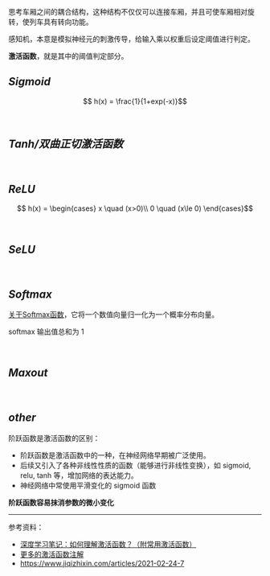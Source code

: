 

思考车厢之间的耦合结构，这种结构不仅仅可以连接车厢，并且可使车厢相对旋转，使列车具有转向功能。

感知机，本意是模拟神经元的刺激传导，给输入乘以权重后设定阈值进行判定。

**激活函数**，就是其中的阈值判定部分。



## _Sigmoid_


$$ h(x) = \frac{1}{1+exp(-x)}$$



</br>

## _Tanh/双曲正切激活函数_


</br>

## _ReLU_


$$
h(x) = \begin{cases}
x \quad (x>0)\\
0 \quad (x\le 0)
\end{cases}$$




</br>

## _SeLU_


</br>

## _Softmax_

[关于Softmax函数](https://zhuanlan.zhihu.com/p/168562182)，它将一个数值向量归一化为一个概率分布向量。

softmax 输出值总和为 1


</br>

## _Maxout_



</br>

## _other_


阶跃函数是激活函数的区别：
- 阶跃函数是激活函数中的一种，在神经网络早期被广泛使用。
- 后续又引入了各种非线性性质的函数（能够进行非线性变换），如 sigmoid, relu, tanh 等，增加网络的表达能力。
- 神经网络中常使用平滑变化的 sigmoid 函数

**阶跃函数容易抹消参数的微小变化**


------------------

参考资料：
- [深度学习笔记：如何理解激活函数？（附常用激活函数）](https://zhuanlan.zhihu.com/p/364620596)
- [更多的激活函数注解](https://cloud.tencent.com/developer/article/1800954)
- https://www.jiqizhixin.com/articles/2021-02-24-7